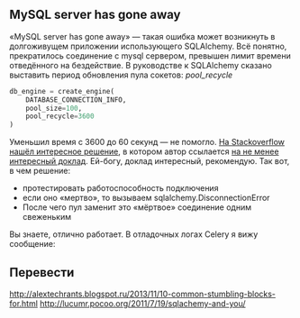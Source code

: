 ## MySQL server has gone away

«MySQL server has gone away» — такая ошибка может возникнуть в долгоживущем приложении использующего SQLAlchemy. Всё понятно, прекратилось соединение с mysql сервером, превышен лимит времени отведённого на бездействие. В руководстве к SQLAlchemy сказано выставить период обновления пула сокетов: _pool_recycle_
```python
db_engine = create_engine(
    DATABASE_CONNECTION_INFO,
    pool_size=100,
    pool_recycle=3600
)
```

Уменьшил время с 3600 до 60 секунд — не помогло. [На Stackoverflow нашёл интересное решение](http://stackoverflow.com/questions/18054224/python-sqlalchemy-mysql-server-has-gone-away), в котором автор ссылается [на не менее интересный доклад](http://discorporate.us/jek/talks/SQLAlchemy-EuroPython2010.pdf). Ей-богу, доклад интересный, рекомендую. Так вот, в чем решение: 

- протестировать работоспособность подключения
- если оно «мертво», то вызываем sqlalchemy.DisconnectionError
- После чего пул заменит это «мёртвое» соединение одним свеженьким

Вы знаете, отлично работает. В отладочных логах Celery я вижу сообщение:








## Перевести

http://alextechrants.blogspot.ru/2013/11/10-common-stumbling-blocks-for.html
http://lucumr.pocoo.org/2011/7/19/sqlachemy-and-you/
